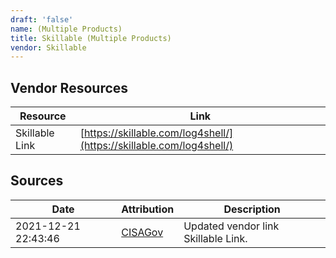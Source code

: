 ```yaml
---
draft: 'false'
name: (Multiple Products)
title: Skillable (Multiple Products)
vendor: Skillable
---
```


## Vendor Resources
| Resource | Link |
| --- | --- |
| Skillable Link | [https://skillable.com/log4shell/](https://skillable.com/log4shell/) |



## Sources
| Date | Attribution | Description |
| --- | --- | --- |
| 2021-12-21 22:43:46 | [CISAGov](https://raw.githubusercontent.com/cisagov/log4j-affected-db/develop/README.md) | Updated vendor link Skillable Link.  |
